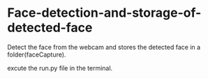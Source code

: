 # Face-detection-and-storage-of-detected-face
Detect the face from the webcam and stores the detected face in a folder(faceCapture).


excute the run.py file in the terminal.
